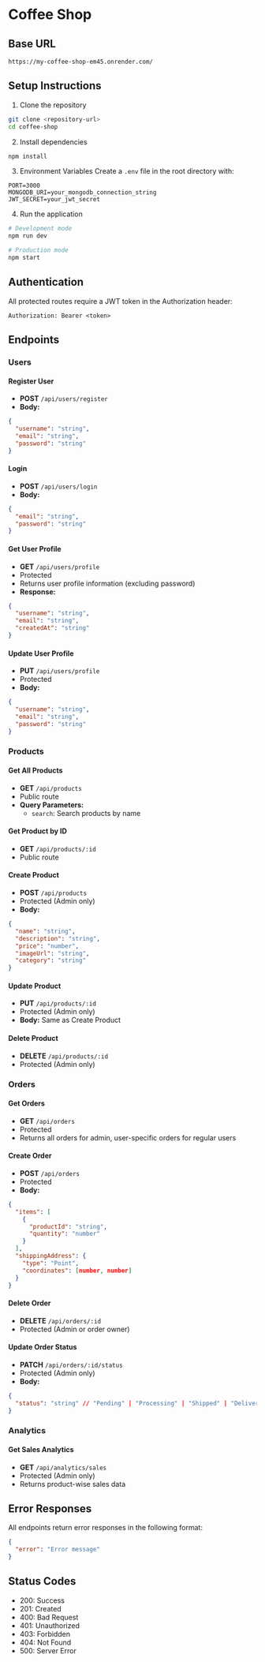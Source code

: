 # Coffee Shop

## Base URL
```
https://my-coffee-shop-em45.onrender.com/
```

## Setup Instructions
1. Clone the repository
```bash
git clone <repository-url>
cd coffee-shop
```

2. Install dependencies
```bash
npm install
```

3. Environment Variables
Create a `.env` file in the root directory with:
```
PORT=3000
MONGODB_URI=your_mongodb_connection_string
JWT_SECRET=your_jwt_secret
```

4. Run the application
```bash
# Development mode
npm run dev

# Production mode
npm start
```

## Authentication
All protected routes require a JWT token in the Authorization header:
```
Authorization: Bearer <token>
```

## Endpoints

### Users
#### Register User
- **POST** `/api/users/register`
- **Body:**
```json
{
  "username": "string",
  "email": "string",
  "password": "string"
}
```

#### Login
- **POST** `/api/users/login`
- **Body:**
```json
{
  "email": "string",
  "password": "string"
}
```

#### Get User Profile
- **GET** `/api/users/profile`
- Protected
- Returns user profile information (excluding password)
- **Response:**
```json
{
  "username": "string",
  "email": "string",
  "createdAt": "string"
}
```

#### Update User Profile
- **PUT** `/api/users/profile`
- Protected
- **Body:**
```json
{
  "username": "string",
  "email": "string",
  "password": "string"
}
```

### Products
#### Get All Products
- **GET** `/api/products`
- Public route
- **Query Parameters:**
  - `search`: Search products by name

#### Get Product by ID
- **GET** `/api/products/:id`
- Public route

#### Create Product
- **POST** `/api/products`
- Protected (Admin only)
- **Body:**
```json
{
  "name": "string",
  "description": "string",
  "price": "number",
  "imageUrl": "string",
  "category": "string"
}
```

#### Update Product
- **PUT** `/api/products/:id`
- Protected (Admin only)
- **Body:** Same as Create Product

#### Delete Product
- **DELETE** `/api/products/:id`
- Protected (Admin only)

### Orders
#### Get Orders
- **GET** `/api/orders`
- Protected
- Returns all orders for admin, user-specific orders for regular users

#### Create Order
- **POST** `/api/orders`
- Protected
- **Body:**
```json
{
  "items": [
    {
      "productId": "string",
      "quantity": "number"
    }
  ],
  "shippingAddress": {
    "type": "Point",
    "coordinates": [number, number]
  }
}
```

#### Delete Order
- **DELETE** `/api/orders/:id`
- Protected (Admin or order owner)

#### Update Order Status
- **PATCH** `/api/orders/:id/status`
- Protected (Admin only)
- **Body:**
```json
{
  "status": "string" // "Pending" | "Processing" | "Shipped" | "Delivered"
}
```

### Analytics
#### Get Sales Analytics
- **GET** `/api/analytics/sales`
- Protected (Admin only)
- Returns product-wise sales data

## Error Responses
All endpoints return error responses in the following format:
```json
{
  "error": "Error message"
}
```

## Status Codes
- 200: Success
- 201: Created
- 400: Bad Request
- 401: Unauthorized
- 403: Forbidden
- 404: Not Found
- 500: Server Error